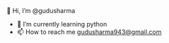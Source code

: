  👋 Hi, I’m @gudusharma
- 🌱 I’m currently learning python
- 📫 How to reach me gudusharma943@gmail.com
